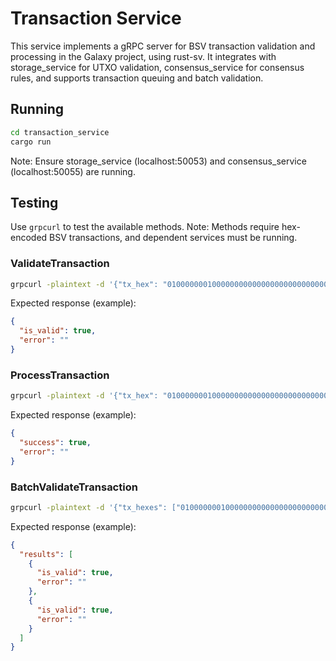 # Transaction Service

This service implements a gRPC server for BSV transaction validation and processing in the Galaxy project, using rust-sv. It integrates with storage_service for UTXO validation, consensus_service for consensus rules, and supports transaction queuing and batch validation.

## Running
```bash
cd transaction_service
cargo run
```
Note: Ensure storage_service (localhost:50053) and consensus_service (localhost:50055) are running.

## Testing
Use `grpcurl` to test the available methods. Note: Methods require hex-encoded BSV transactions, and dependent services must be running.

### ValidateTransaction
```bash
grpcurl -plaintext -d '{"tx_hex": "01000000010000000000000000000000000000000000000000000000000000000000000000ffffffff0100ffffffff0100ffffffff"}' localhost:50052 transaction.Transaction/ValidateTransaction
```
Expected response (example):
```json
{
  "is_valid": true,
  "error": ""
}
```

### ProcessTransaction
```bash
grpcurl -plaintext -d '{"tx_hex": "01000000010000000000000000000000000000000000000000000000000000000000000000ffffffff0100ffffffff0100ffffffff"}' localhost:50052 transaction.Transaction/ProcessTransaction
```
Expected response (example):
```json
{
  "success": true,
  "error": ""
}
```

### BatchValidateTransaction
```bash
grpcurl -plaintext -d '{"tx_hexes": ["01000000010000000000000000000000000000000000000000000000000000000000000000ffffffff0100ffffffff0100ffffffff", "01000000010000000000000000000000000000000000000000000000000000000000000000ffffffff0100ffffffff0100ffffffff"]}' localhost:50052 transaction.Transaction/BatchValidateTransaction
```
Expected response (example):
```json
{
  "results": [
    {
      "is_valid": true,
      "error": ""
    },
    {
      "is_valid": true,
      "error": ""
    }
  ]
}
```
